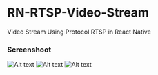# RN-RTSP-Video-Stream
Video Stream Using Protocol RTSP in React Native

### Screenshoot

![Alt text](../master/Preview1.jpeg "1 of 3")
![Alt text](../master/Preview2.jpeg "2 of 3")
![Alt text](../master/Preview3.jpeg "3 of 3")
